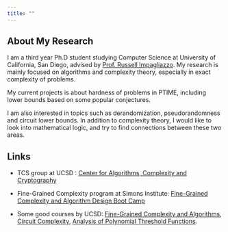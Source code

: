 ```yaml
---
title: ""
---
```


## About My Research

I am a third year Ph.D student studying Computer Science at University of California, San Diego, advised by <a href="http://cseweb.ucsd.edu/~russell/">Prof. Russell Impagliazzo</a>. My research is mainly focused on algorithms and complexity theory, especially in exact complexity of problems.

My current projects is about hardness of problems in PTIME, including lower bounds based on some popular conjectures.

I am also interested in topics such as derandomization, pseudorandomness and circuit lower bounds. In addition to complexity theory, I would like to look into mathematical logic, and try to find connections between these two areas.

## Links

- TCS group at UCSD : [Center for Algorithms, Complexity and Cryptography](http://cacc.ucsd.edu/home.html)

- Fine-Grained Complexity program at Simons Institute: [Fine-Grained Complexity and Algorithm Design Boot Camp](https://simons.berkeley.edu/workshops/complexity2015-boot-camp)

- Some good courses by UCSD: [Fine-Grained Complexity and Algorithms](http://cseweb.ucsd.edu/~russell/FGCA/), [Circuit Complexity](http://www.math.ucsd.edu/~sbuss/CourseWeb/Math262A_2013F/), [Analysis of Polynomial Threshold Functions](http://cseweb.ucsd.edu/~dakane/CSE291/).
